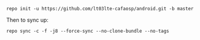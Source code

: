     repo init -u https://github.com/lt03lte-cafaosp/android.git -b master

Then to sync up:

    repo sync -c -f -j8 --force-sync --no-clone-bundle --no-tags
